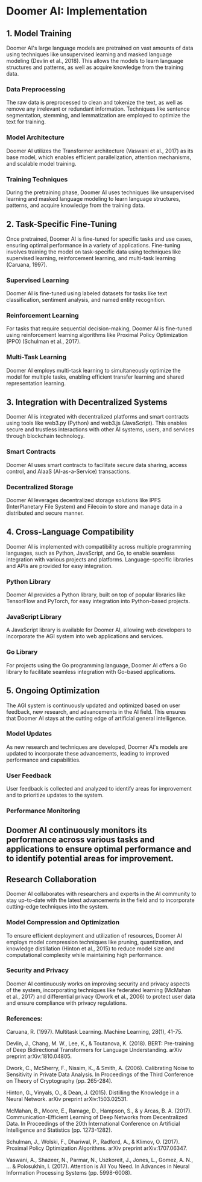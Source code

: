 # Doomer AI: Implementation

## 1. Model Training

Doomer AI's large language models are pretrained on vast amounts of data using techniques like unsupervised learning and masked language modeling (Devlin et al., 2018). This allows the models to learn language structures and patterns, as well as acquire knowledge from the training data.

### Data Preprocessing

The raw data is preprocessed to clean and tokenize the text, as well as remove any irrelevant or redundant information. Techniques like sentence segmentation, stemming, and lemmatization are employed to optimize the text for training.

### Model Architecture

Doomer AI utilizes the Transformer architecture (Vaswani et al., 2017) as its base model, which enables efficient parallelization, attention mechanisms, and scalable model training.

### Training Techniques

During the pretraining phase, Doomer AI uses techniques like unsupervised learning and masked language modeling to learn language structures, patterns, and acquire knowledge from the training data.

## 2. Task-Specific Fine-Tuning

Once pretrained, Doomer AI is fine-tuned for specific tasks and use cases, ensuring optimal performance in a variety of applications. Fine-tuning involves training the model on task-specific data using techniques like supervised learning, reinforcement learning, and multi-task learning (Caruana, 1997).

### Supervised Learning

Doomer AI is fine-tuned using labeled datasets for tasks like text classification, sentiment analysis, and named entity recognition.

### Reinforcement Learning

For tasks that require sequential decision-making, Doomer AI is fine-tuned using reinforcement learning algorithms like Proximal Policy Optimization (PPO) (Schulman et al., 2017).

### Multi-Task Learning

Doomer AI employs multi-task learning to simultaneously optimize the model for multiple tasks, enabling efficient transfer learning and shared representation learning.

## 3. Integration with Decentralized Systems

Doomer AI is integrated with decentralized platforms and smart contracts using tools like web3.py (Python) and web3.js (JavaScript). This enables secure and trustless interactions with other AI systems, users, and services through blockchain technology.

### Smart Contracts

Doomer AI uses smart contracts to facilitate secure data sharing, access control, and AIaaS (AI-as-a-Service) transactions.

### Decentralized Storage

Doomer AI leverages decentralized storage solutions like IPFS (InterPlanetary File System) and Filecoin to store and manage data in a distributed and secure manner.

## 4. Cross-Language Compatibility

Doomer AI is implemented with compatibility across multiple programming languages, such as Python, JavaScript, and Go, to enable seamless integration with various projects and platforms. Language-specific libraries and APIs are provided for easy integration.

### Python Library

Doomer AI provides a Python library, built on top of popular libraries like TensorFlow and PyTorch, for easy integration into Python-based projects.

### JavaScript Library

A JavaScript library is available for Doomer AI, allowing web developers to incorporate the AGI system into web applications and services.

### Go Library

For projects using the Go programming language, Doomer AI offers a Go library to facilitate seamless integration with Go-based applications.

## 5. Ongoing Optimization

The AGI system is continuously updated and optimized based on user feedback, new research, and advancements in the AI field. This ensures that Doomer AI stays at the cutting edge of artificial general intelligence.

### Model Updates

As new research and techniques are developed, Doomer AI's models are updated to incorporate these advancements, leading to improved performance and capabilities.

### User Feedback

User feedback is collected and analyzed to identify areas for improvement and to prioritize updates to the system.

### Performance Monitoring

## Doomer AI continuously monitors its performance across various tasks and applications to ensure optimal performance and to identify potential areas for improvement.

## Research Collaboration

Doomer AI collaborates with researchers and experts in the AI community to stay up-to-date with the latest advancements in the field and to incorporate cutting-edge techniques into the system.

### Model Compression and Optimization

To ensure efficient deployment and utilization of resources, Doomer AI employs model compression techniques like pruning, quantization, and knowledge distillation (Hinton et al., 2015) to reduce model size and computational complexity while maintaining high performance.

### Security and Privacy

Doomer AI continuously works on improving security and privacy aspects of the system, incorporating techniques like federated learning (McMahan et al., 2017) and differential privacy (Dwork et al., 2006) to protect user data and ensure compliance with privacy regulations.


### References:

Caruana, R. (1997). Multitask Learning. Machine Learning, 28(1), 41-75.

Devlin, J., Chang, M. W., Lee, K., & Toutanova, K. (2018). BERT: Pre-training of Deep Bidirectional Transformers for Language Understanding. arXiv preprint arXiv:1810.04805.

Dwork, C., McSherry, F., Nissim, K., & Smith, A. (2006). Calibrating Noise to Sensitivity in Private Data Analysis. In Proceedings of the Third Conference on Theory of Cryptography (pp. 265-284).

Hinton, G., Vinyals, O., & Dean, J. (2015). Distilling the Knowledge in a Neural Network. arXiv preprint arXiv:1503.02531.

McMahan, B., Moore, E., Ramage, D., Hampson, S., & y Arcas, B. A. (2017). Communication-Efficient Learning of Deep Networks from Decentralized Data. In Proceedings of the 20th International Conference on Artificial Intelligence and Statistics (pp. 1273-1282).

Schulman, J., Wolski, F., Dhariwal, P., Radford, A., & Klimov, O. (2017). Proximal Policy Optimization Algorithms. arXiv preprint arXiv:1707.06347.

Vaswani, A., Shazeer, N., Parmar, N., Uszkoreit, J., Jones, L., Gomez, A. N., ... & Polosukhin, I. (2017). Attention is All You Need. In Advances in Neural Information Processing Systems (pp. 5998-6008).
